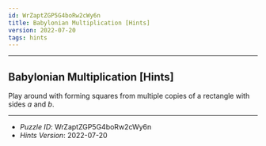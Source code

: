 ```yaml
---
id: WrZaptZGP5G4boRw2cWy6n
title: Babylonian Multiplication [Hints]
version: 2022-07-20
tags: hints
---
```


--------------------------------------------------------------------------------------------

## Babylonian Multiplication [Hints]

Play around with forming squares from multiple copies of a rectangle with sides $a$ and
$b$.

--------------------------------------------------------------------------------------------

* _Puzzle ID_: WrZaptZGP5G4boRw2cWy6n
* _Hints Version_: 2022-07-20
